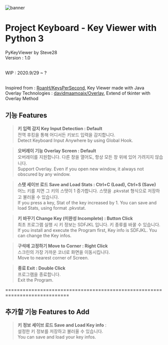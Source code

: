 ![banner](https://user-images.githubusercontent.com/64412954/94649344-6f43e980-032f-11eb-871c-77359141f6d9.png)
# Project Keyboard - Key Viewer with Python 3
PyKeyViewer by Steve28 <br>
Version : 1.0 <br><br>

WIP : 2020.9/29 ~ ? <br><br>

Inspired from : [RoanH/KeysPerSecond](https://github.com/RoanH/KeysPerSecond), Key Viewer made with Java <br>
Overlay Technologies : [davidmaamoaix/Overlay](https://github.com/davidmaamoaix/Overlay), Extend of tkinter with Overlay Method<br>

## 기능 Features
> **키 입력 감지 Key Input Detection : Default**<br>
전역 후킹을 통해 어디서든 키보드 입력을 감지합니다.<br>
Detect Keyboard Input Anywhere by using Global Hook.

> **오버레이 기능 Overlay Screen : Default**<br>
오버레이를 지원합니다. 다른 창을 열어도, 항상 모든 창 위에 있어 가려지지 않습니다.<br>
Support Overlay. Even if you open new window, it always not obscured by any window.

> **스탯 세이브 로드 Save and Load Stats : Ctrl+C (Load), Ctrl+S (Save)**<br>
어느 키를 치면 그 키의 스탯이 1 증가합니다. 스탯을 .pkvstat 형식으로 저장하고 불러올 수 있습니다.<br>
If you press a key, Stat of the key increased by 1. You can save and load Stats, using format .pkvstat.

> **키 바꾸기 Change Key (미완성 Incomplete) : Button Click**<br>
최초 프로그램 실행 시 키 정보는 SDFJKL 입니다. 키 종류를 바꿀 수 있습니다.<br>
If you install and execute the Program first, Key info is SDFJKL. You can change the Key infos.

> **구석에 고정하기 Move to Corner : Right Click** <br>
스크린의 가장 가까운 코너로 화면을 이동시킵니다. <br>
Move to nearest corner of Screen.

> **종료 Exit : Double Click** <br>
프로그램을 종료합니다.<br>
Exit the Program.

============================================================================

## 추가할 기능 Features to Add
> **키 정보 세이브 로드 Save and Load Key info** : <br>
설정한 키 정보를 저장하고 불러올 수 있습니다.<br>
You can save and load your key infos.
